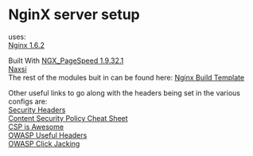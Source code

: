 # NginX server setup

uses:  
[Nginx 1.6.2](http://nginx.org/)  

Built With
[NGX_PageSpeed 1.9.32.1](https://developers.google.com/speed/pagespeed/module/build_ngx_pagespeed_from_source)  
[Naxsi](https://github.com/nbs-system/naxsi)  
The rest of the modules buit in can be found here: [Nginx Build Template](https://github.com/cdowdy/corydowdy.com-site/blob/33f37850e2f7991d572a12c61ffa0c86742e20b6/server-configs/nginx-version-modules-TEMPLATE.md)  


Other useful links to go along with the headers being set in the various configs are:  
[Security Headers](https://securityheaders.com)  
[Content Security Policy Cheat Sheet](https://www.owasp.org/index.php/Content_Security_Policy_Cheat_Sheet)  
[CSP is Awesome](http://cspisawesome.com/)  
[OWASP Useful Headers](https://www.owasp.org/index.php/List_of_useful_HTTP_headers)  
[OWASP Click Jacking](https://www.owasp.org/index.php/Clickjacking_Defense_Cheat_Sheet)  

 
